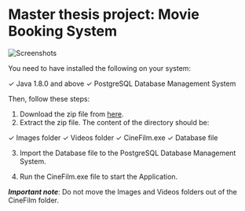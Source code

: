 # Master thesis project: Movie Booking System

![Screenshots](https://www.dropbox.com/s/3airejafl7f6wjw/printscreens.png?dl=0&raw=1)

You need to have installed the following on your system:

✓ Java 1.8.0 and above
✓ PostgreSQL Database Management System

Then, follow these steps:

1. Download the zip file from [here](https://drive.google.com/file/d/1t2gXuFZifwNIxELysRjm8AI0L_EQw9o4/view?usp=sharing).
2. Extract the zip file. The content of the directory should be:

✓ Images folder
✓ Videos folder
✓ CineFilm.exe
✓ Database file

3. Import the Database file to the PostgreSQL Database Management System.

4. Run the CineFilm.exe file to start the Application.


*****Important note*****: Do not move the Images and Videos folders out of the CineFilm folder.
